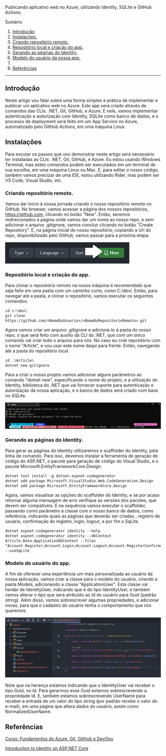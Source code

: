 ﻿Publicando aplicativo web no Azure, utilizando Identity, SQLite e GitHub Actions.

Sumário
1. [Introdução](#introducao)
2. [Instalações.](#instalacoes)
3. [Criando repositório remoto.](#criandorepositorioremoto)
4. [Repositório local e criação do app.](#repositoriolocalecriacaodoapp)
5. [Gerando as páginas do Identity.](#gerandoaspaginasdoidentity)
7. [Modelo do usuário da nossa app.](#modelocousuariodanossaapp)
8. 
9. [Referências](#referencias)

*******

<div id='introducao'></div> 

## Introdução

Neste artigo vou falar sobre uma forma simples e prática de implementar e publicar um aplicativo web no Azure. Este app será 
criado através de comandos das CLIs: .NET, Git, GitHub, e Azure. E nele, vamos implementar autenticação e autorização com 
Identity, SQLite como banco de dados, e o processo de deployment será feito em um App Service no Azure, automatizado pelo 
GitHub Actions, em uma máquina Linux.

<div id='instalacoes'></div>

## Instalações

Para excutar os passos que vou demonstrar neste artigo será necessário ter instaladas as CLIs: .NET, Git, GitHub, e Azure. 
Eu estou usando Windows Terminal, mas estes comandos podem ser executados em um terminal de sua escolha, em uma máquina Linux 
ou Mac. E, para editar o nosso código, também vamos precizar de uma IDE, estou utilizando Rider, mas podem ser VS Code, Visual 
Studio, etc.

<div id='criandorepositorioremoto'></div>

### Criando repositório remoto.
Vamos dar início à nossa jornada criando o nosso repositório remoto no GitHub. No browser, vamos acessar a página dos nossos 
repositórios, https://github.com, clicando no botão "New". Então, seremos redirecionados à página onde vamos dar um nome ao 
nosso repo, e sem adicionar o arquivo .gitignore, vamos concluir clicando no botão "Create Repository". E, na página inicial 
do nosso repositório, copiando a Url do repo, disponibilizado pelo GitHub, vamos passar para a próxima etapa.

![New_repo](images/newrepo.png?raw=true)

<div id='repositoriolocalecriacaodoapp'></div> 

### Repositório local e criação do app.
Para clonar o repositório remoto na nossa máquina é recomendado que seja feito em uma pasta com um caminho curto, como C:/dev/. 
Então, para navegar até a pasta, e clonar o repositório, vamos executar os seguintes comandos:
```
cd c:\dev\
git clone https://github.com/<NomeDoUsuario>/<NomeDoRepositorioRemoto>.git
```
Agora vamos criar um arquivo .gitignore e adicioná-lo à pasta do nosso repo, o que será feito com auxílio da CLI do .NET, que com
um único comando vai criar todo o arquivo para nós. No caso eu criei repositório com o nome "Article", e vou usar este nome 
daqui para frente. Então, navegando até a pasta do repositório local.
```
cd .\Article\
dotnet new gitignore
```
Para a criar o nosso projeto vamos adicionar alguns parâmetros ao comando "dotnet new", especificando o nome do projeto, e 
a utilização do Identity, biblioteca do .NET que vai fornecer suporte para autenticação e autorização da nossa aplicação, e o 
banco de dados será criado com base no SQLite.

![Dotnet_new](images/dotnetnew.png?raw=true)

<div id='gerandoaspaginasdoidentity'></div>

### Gerando as páginas do Identity.

Para gerar as páginas do Identity utilizaremos o scaffolder do Identity, pela linha de comando. Para isso, devemos 
instalar a ferramenta de geração de código do ASP.NET, o pacote para geração de código do Visual Studio, e o pacote
Microsoft.EntityFrameworkCore.Design.
```
dotnet tool install -g dotnet-aspnet-codegenerator
dotnet add package Microsoft.VisualStudio.Web.CodeGeneration.Design
dotnet add package Microsoft.EntityFrameworkCore.Design
```
Agora, vamos visualisar as opções do scaffolder do Identity, e se por acaso retornar alguma mensagem de erro verifique as 
versões dos pacotes, que devem ser compatíveis. E na sequência vamos executar o scaffolder, passando como parâmetro a 
classe com o nosso banco de dados, como referência, indicando quais as páginas que deverão ser criadas , registro de 
usuário, confirmação do registro, login, logout, e por fim o SqLite.
```
dotnet aspnet-codegenerator identity --help
dotnet aspnet-codegenerator identity --dbContext Article.Data.ApplicationDbContext --files "Account.Register;Account.Login;Account.Logout;Account.RegisterConfirmation" --useSqLite
```

<div id='modelocousuariodanossaapp'></div>

### Modelo de usuário do app.

A fim de oferecer uma experiência um mais personalizada ao usuário da nossa aplicação, vamos criar a classe para o modelo
do usuário, criando a pasta Models, adicionando a classe "ApplicationUser". Esta classe vai herdar de IdentityUser,
indicando que é do tipo IdentityUser, e também vamos alterar o tipo que será atribuído ao Id do usuário para Guid (padrão
string). Além disso, vamos sobrescrever algumas propriedades, e adicionar novas, para que o cadastro do usuário tenha o
comportamento que nós queremos.

![ApplicationUser](images/applicationuser.png?raw=true)

Note que na herança estamos indicando que o IdentityUser vai receber o tipo Guid, no Id. Para gerarmos esse Guid estamos
sobrescrevendo a propriedade Id. E, também estamos sobrescrevendo UserName para receber a entrada de um valor do tipo
string (por padrão recebe o valor do e-mail), em uma página que altera dados do usuário, assim como NormalizedUserName.

<div id='referencias'></div>

## Referências

[Curso: Fundamentos do Azure, Git, GitHub e DevOps](https://balta.io/player/assistir/442da086-3cac-4d96-9332-cdab3797c01c)

[Introduction to Identity on ASP.NET Core](https://learn.microsoft.com/en-us/aspnet/core/security/authentication/identity?view=aspnetcore-6.0&tabs=visual-studio~~~~)
